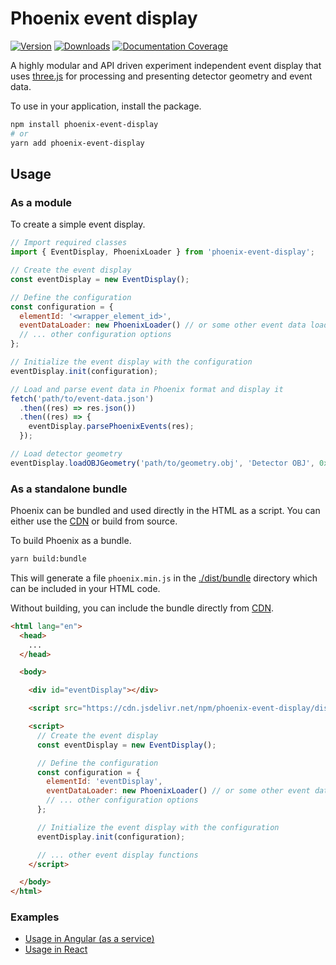 # Phoenix event display

[![Version](https://img.shields.io/npm/v/phoenix-event-display.svg)](https://www.npmjs.com/package/phoenix-event-display)
[![Downloads](https://img.shields.io/npm/dt/phoenix-event-display.svg)](https://www.npmjs.com/package/phoenix-event-display)
[![Documentation Coverage](https://raw.github.com/HSF/phoenix/master/docs/api-docs/images/coverage-badge-documentation.svg)](https://hepsoftwarefoundation.org/phoenix/api-docs/coverage.html)

A highly modular and API driven experiment independent event display that uses [three.js](https://threejs.org) for processing and presenting detector geometry and event data.

To use in your application, install the package.

```sh
npm install phoenix-event-display
# or
yarn add phoenix-event-display
```

## Usage

### As a module

To create a simple event display.

```js
// Import required classes
import { EventDisplay, PhoenixLoader } from 'phoenix-event-display';

// Create the event display
const eventDisplay = new EventDisplay();

// Define the configuration
const configuration = {
  elementId: '<wrapper_element_id>',
  eventDataLoader: new PhoenixLoader() // or some other event data loader
  // ... other configuration options
};

// Initialize the event display with the configuration
eventDisplay.init(configuration);

// Load and parse event data in Phoenix format and display it
fetch('path/to/event-data.json')
  .then((res) => res.json())
  .then((res) => {
    eventDisplay.parsePhoenixEvents(res);
  });

// Load detector geometry
eventDisplay.loadOBJGeometry('path/to/geometry.obj', 'Detector OBJ', 0x8c8c8c /* color */);

```

### As a standalone bundle

Phoenix can be bundled and used directly in the HTML as a script. You can either use the [CDN](https://cdn.jsdelivr.net/npm/phoenix-event-display/dist/bundle/phoenix.min.js) or build from source.

To build Phoenix as a bundle.

```sh
yarn build:bundle
```

This will generate a file `phoenix.min.js` in the [./dist/bundle](./dist/bundle) directory which can be included in your HTML code.

Without building, you can include the bundle directly from [CDN](https://cdn.jsdelivr.net/npm/phoenix-event-display/dist/bundle/phoenix.min.js).

```html
<html lang="en">
  <head>
    ...
  </head>

  <body>

    <div id="eventDisplay"></div>

    <script src="https://cdn.jsdelivr.net/npm/phoenix-event-display/dist/bundle/phoenix.min.js"></script>

    <script>
      // Create the event display
      const eventDisplay = new EventDisplay();

      // Define the configuration
      const configuration = {
        elementId: 'eventDisplay',
        eventDataLoader: new PhoenixLoader() // or some other event data loader
        // ... other configuration options
      };

      // Initialize the event display with the configuration
      eventDisplay.init(configuration);

      // ... other event display functions
    </script>

  </body>
</html>
```

### Examples

* [Usage in Angular (as a service)](https://github.com/HSF/phoenix/blob/master/packages/phoenix-ng/projects/phoenix-app/src/app/sections/lhcb/lhcb.component.ts)
* [Usage in React](https://github.com/9inpachi/phoenix-react/blob/master/src/App.js#L6-L31)
